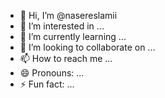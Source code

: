 - 👋 Hi, I’m @nasereslamii
- 👀 I’m interested in ...
- 🌱 I’m currently learning ...
- 💞️ I’m looking to collaborate on ...
- 📫 How to reach me ...
- 😄 Pronouns: ...
- ⚡ Fun fact: ...

<!---
nasereslamii/nasereslamii is a ✨ special ✨ repository because its `README.md` (this file) appears on your GitHub profile.
You can click the Preview link to take a look at your changes.
--->

